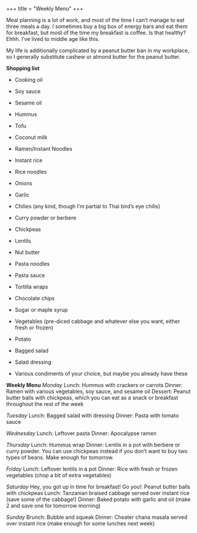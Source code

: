 +++
title = "Weekly Menu"
+++

Meal planning is a lot of work, and most of the time I can’t manage to eat
three meals a day. I sometimes buy a big box of energy bars and eat them for
breakfast, but most of the time my breakfast is coffee. Is that healthy? Ehhh.
I’ve lived to middle age like this.

My life is additionally complicated by a peanut butter ban in my workplace,
so I generally substitute cashew or almond butter for the peanut butter.

**Shopping list**
- Cooking oil

- Soy sauce

- Sesame oil

- Hummus

- Tofu

- Coconut milk

- Ramen/Instant Noodles

- Instant rice

- Rice noodles

- Onions

- Garlic

- Chilies (any kind, though I’m partial to Thai bird’s eye chilis)

- Curry powder or berbere

- Chickpeas

- Lentils

- Nut butter

- Pasta noodles



- Pasta sauce

- Tortilla wraps

- Chocolate chips

- Sugar or maple syrup

- Vegetables (pre-diced cabbage and whatever else you want, either fresh
or frozen)

- Potato

- Bagged salad

- Salad dressing

- Various condiments of your choice, but maybe you already have these

**Weekly Menu**
_Monday_
Lunch: Hummus with crackers or carrots
Dinner: Ramen with various vegetables, soy sauce, and sesame oil
Dessert: Peanut butter balls with chickpeas, which you can eat as a snack or
breakfast throughout the rest of the week

_Tuesday_
Lunch: Bagged salad with dressing
Dinner: Pasta with tomato sauce

_Wednesday_
Lunch: Leftover pasta
Dinner: Apocalypse ramen

_Thursday_
Lunch: Hummus wrap
Dinner: Lentils in a pot with berbere or curry powder. You can use chickpeas
instead if you don’t want to buy two types of beans. Make enough for
tomorrow.

_Friday_
Lunch: Leftover lentils in a pot
Dinner: Rice with fresh or frozen vegetables (chop a bit of extra vegetables)



_Saturday_
Hey, you got up in time for breakfast! Go you!: Peanut butter balls with
chickpeas
Lunch: Tanzanian braised cabbage served over instant rice (save some of the
cabbage!)
Dinner: Baked potato with garlic and oil (make 2 and save one for tomorrow
morning)

_Sunday_
Brunch: Bubble and squeak
Dinner: Cheater chana masala served over instant rice (make enough for
some lunches next week)